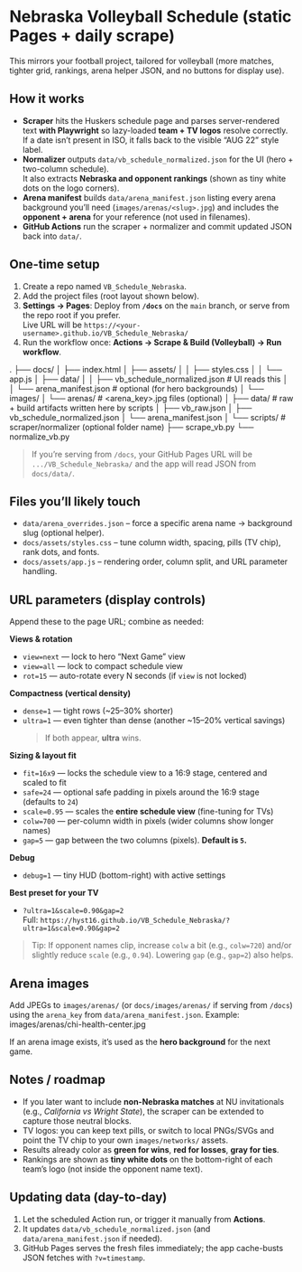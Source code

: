 # Nebraska Volleyball Schedule (static Pages + daily scrape)

This mirrors your football project, tailored for volleyball (more matches, tighter grid, rankings, arena helper JSON, and no buttons for display use).

## How it works
- **Scraper** hits the Huskers schedule page and parses server-rendered text **with Playwright** so lazy-loaded **team + TV logos** resolve correctly.  
  If a date isn’t present in ISO, it falls back to the visible “AUG 22” style label.
- **Normalizer** outputs `data/vb_schedule_normalized.json` for the UI (hero + two-column schedule).  
  It also extracts **Nebraska and opponent rankings** (shown as tiny white dots on the logo corners).
- **Arena manifest** builds `data/arena_manifest.json` listing every arena background you’ll need (`images/arenas/<slug>.jpg`) and includes the **opponent + arena** for your reference (not used in filenames).
- **GitHub Actions** run the scraper + normalizer and commit updated JSON back into `data/`.

## One-time setup
1. Create a repo named `VB_Schedule_Nebraska`.
2. Add the project files (root layout shown below).
3. **Settings → Pages**: Deploy from **`/docs`** on the `main` branch, or serve from the repo root if you prefer.  
   Live URL will be `https://<your-username>.github.io/VB_Schedule_Nebraska/`
4. Run the workflow once: **Actions → Scrape & Build (Volleyball) → Run workflow**.

.
├── docs/
│   ├── index.html
│   ├── assets/
│   │   ├── styles.css
│   │   └── app.js
│   ├── data/
│   │   ├── vb_schedule_normalized.json   # UI reads this
│   │   └── arena_manifest.json           # optional (for hero backgrounds)
│   └── images/
│       └── arenas/                       # <arena_key>.jpg files (optional)
│
├── data/                                 # raw + build artifacts written here by scripts
│   ├── vb_raw.json
│   ├── vb_schedule_normalized.json
│   └── arena_manifest.json
│
└── scripts/                              # scraper/normalizer (optional folder name)
    ├── scrape_vb.py
    └── normalize_vb.py


> If you’re serving from `/docs`, your GitHub Pages URL will be `.../VB_Schedule_Nebraska/` and the app will read JSON from `docs/data/`.

## Files you’ll likely touch
- `data/arena_overrides.json` – force a specific arena name → background slug (optional helper).
- `docs/assets/styles.css` – tune column width, spacing, pills (TV chip), rank dots, and fonts.
- `docs/assets/app.js` – rendering order, column split, and URL parameter handling.

## URL parameters (display controls)
Append these to the page URL; combine as needed:

**Views & rotation**
- `view=next` — lock to hero “Next Game” view  
- `view=all` — lock to compact schedule view  
- `rot=15` — auto-rotate every N seconds (if `view` is not locked)

**Compactness (vertical density)**
- `dense=1` — tight rows (~25–30% shorter)  
- `ultra=1` — even tighter than dense (another ~15–20% vertical savings)  
  > If both appear, **ultra** wins.

**Sizing & layout fit**
- `fit=16x9` — locks the schedule view to a 16:9 stage, centered and scaled to fit
- `safe=24` — optional safe padding in pixels around the 16:9 stage (defaults to `24`)
- `scale=0.95` — scales the **entire schedule view** (fine-tuning for TVs)
- `colw=700` — per-column width in pixels (wider columns show longer names)
- `gap=5` — gap between the two columns (pixels). **Default is `5`.**

**Debug**
- `debug=1` — tiny HUD (bottom-right) with active settings

**Best preset for your TV**
- `?ultra=1&scale=0.90&gap=2`  
  Full: `https://hyst16.github.io/VB_Schedule_Nebraska/?ultra=1&scale=0.90&gap=2`

> Tip: If opponent names clip, increase `colw` a bit (e.g., `colw=720`) and/or slightly reduce `scale` (e.g., `0.94`). Lowering `gap` (e.g., `gap=2`) also helps.

## Arena images
Add JPEGs to `images/arenas/` (or `docs/images/arenas/` if serving from `/docs`) using the `arena_key` from `data/arena_manifest.json`. Example: images/arenas/chi-health-center.jpg


If an arena image exists, it’s used as the **hero background** for the next game.

## Notes / roadmap
- If you later want to include **non-Nebraska matches** at NU invitationals (e.g., *California vs Wright State*), the scraper can be extended to capture those neutral blocks.
- TV logos: you can keep text pills, or switch to local PNGs/SVGs and point the TV chip to your own `images/networks/` assets.
- Results already color as **green for wins**, **red for losses**, **gray for ties**.
- Rankings are shown as **tiny white dots** on the bottom-right of each team’s logo (not inside the opponent name text).

## Updating data (day-to-day)
1. Let the scheduled Action run, or trigger it manually from **Actions**.
2. It updates `data/vb_schedule_normalized.json` (and `data/arena_manifest.json` if needed).
3. GitHub Pages serves the fresh files immediately; the app cache-busts JSON fetches with `?v=timestamp`.
